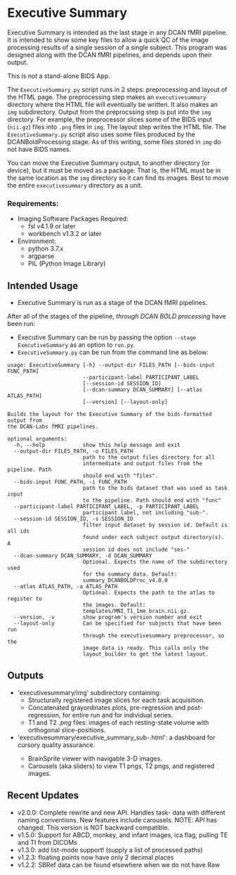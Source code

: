 # Executive Summary

Executive Summary is intended as the last stage in any DCAN fMRI pipeline. It
is intended to show some key files to allow a quick QC of the image processing
results of a single session of a single subject. This program was designed along
with the DCAN fMRI pipelines, and depends upon their output.

This is _not_ a stand-alone BIDS App.

The `ExecutiveSummary.py` script runs in 2 steps: preprocessing and layout
of the HTML page. The preprocessing step makes an `executivesummary`
directory where the HTML file will eventually be written. It also makes an
`img` subdirectory. Output from the preprocssing step is put into the
`img` directory. For example, the preprocessor slices some of the BIDS input
(`nii.gz`) files into `.png` files in `img`. The layout step writes the HTML
file. The `ExecutiveSummary.py` script also uses some files produced by the
DCANBoldProcessing stage. As of this writing, some files stored in
`img` do not have BIDS names.

You can move the Executive Summary output, to another directory (or device), but
it must be moved as a package. That is, the HTML must be in the same location as
the `img` directory so it can find its images. Best to move the entire
`executivesummary` directory as a unit.

### Requirements:
- Imaging Software Packages Required:
  - fsl v4.1.9 or later
  - workbench v1.3.2 or later
- Environment:
  - python 3.7.x
  - argparse
  - PIL (Python Image Library)



## Intended Usage
* Executive Summary is run as a stage of the DCAN fMRI pipelines.

After all of the stages of the pipeline, _through DCAN BOLD processing_ have
been run:

* Executive Summary can be run by passing the option `--stage
 ExecutiveSummary` as an option to `run.py`.
* `ExecutiveSummary.py` can be run from the command line as below:

```
usage: ExecutiveSummary [-h] --output-dir FILES_PATH [--bids-input FUNC_PATH]
                        --participant-label PARTICIPANT_LABEL
                        [--session-id SESSION_ID]
                        [--dcan-summary DCAN_SUMMARY] [--atlas ATLAS_PATH]
                        [--version] [--layout-only]

Builds the layout for the Executive Summary of the bids-formatted output from
the DCAN-Labs fMRI pipelines.

optional arguments:
  -h, --help            show this help message and exit
  --output-dir FILES_PATH, -o FILES_PATH
                        path to the output files directory for all
                        intermediate and output files from the pipeline. Path
                        should end with "files".
  --bids-input FUNC_PATH, -i FUNC_PATH
                        path to the bids dataset that was used as task input
                        to the pipeline. Path should end with "func"
  --participant-label PARTICIPANT_LABEL, -p PARTICIPANT_LABEL
                        participant label, not including "sub-".
  --session-id SESSION_ID, -s SESSION_ID
                        filter input dataset by session id. Default is all ids
                        found under each subject output directory(s). A
                        session id does not include "ses-"
  --dcan-summary DCAN_SUMMARY, -d DCAN_SUMMARY
                        Optional. Expects the name of the subdirectory used
                        for the summary data. Default:
                        summary_DCANBOLDProc_v4.0.0
  --atlas ATLAS_PATH, -a ATLAS_PATH
                        Optional. Expects the path to the atlas to register to
                        the images. Default:
                        templates/MNI_T1_1mm_brain.nii.gz.
  --version, -v         show program's version number and exit
  --layout-only         Can be specified for subjects that have been run
                        through the executivesummary preprocessor, so the
                        image data is ready. This calls only the
                        layout_builder to get the latest layout.
```

## Outputs

- 'executivesummary/img' subdirectory containing:
  - Structurally registered image slices for each task acquisition.
  - Concatenated grayordinates plots, pre-regression and post-regression, for
    entire run and for individual series.
  - T1 and T2 _.png_ files: images of each resting-state volume with orthogonal
    slice-positions.
- 'executivesummary/executive_summary_sub-<label>.html': a dashboard for cursory quality
  assurance.
  - BrainSprite viewer with navigable 3-D images.
  - Carousels (aka sliders) to view T1 pngs, T2 pngs, and registered images.

## Recent Updates
- v2.0.0: Complete rewrite and new API. Handles task- data with different naming
  conventions. New features include carousels.
  NOTE: API has changed. This version is NOT backward compatible.
- v1.5.0: Support for ABCD, monkey, and infant images, ica flag, pulling TE and TI from DICOMs
- v1.3.0: add list-mode support! (supply a list of processed paths)
- v1.2.3: floating points now have only 2 decimal places
- v1.2.2: SBRef data can be found elsewhere when we do not have Raw


